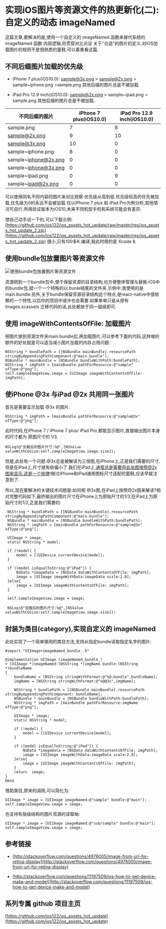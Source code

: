 # 实现iOS图片等资源文件的热更新化(二):自定义的动态 imageNamed

这篇文章,要解决的是,使用一个自定义的 imageNamed 函数来替代系统的 imageNamed 函数.内部逻辑,将贯穿对比论证 关于"合适"的图片的定义.对iOS加载图片的规则不是很熟悉的童鞋,可以着重看这篇.

## 不同后缀图片加载的优先级

* iPhone 7 plus(iOS10.0): sample@3x.png > sample@2x.png > sample~iphone.png >sample.png
其他后缀的图片总是不被加载.

* iPad Pro 12.9 inch(iOS10.0): sample@2x.png > sample~ipad.png > sample.png 其他后缀的图片总是不被加载.


不同后缀的图片|iPhone 7 plus(iOS10.0)|iPad Pro 12.9 inch(iOS10.0)
-|-|-
sample.png|7|8
sample@2x.png|9|10
sample@3x.png|10|0
sample~iphone.png|8|0
sample~iphone@2x.png|0|0
sample~iphone@3x.png|0|0
sample~ipad.png|0|9
sample~ipad@2x.png|0|0

可以使用同名不同内容的图片来对比观察.优先级从高到低.优先级较高的优先被加载,优先级为0的永远不会被加载.仅以iPhone 7 plus 和 iPad Pro为例分析,其他情况可自行.所用验证版本为iOS10,未来不同机型手机和系统可能会有差异.

想自己动手试一下的,可以下载示例: [https://github.com/ios122/ios_assets_hot_update/raw/master/res/ios_assets_hot_update_2.zip](https://github.com/ios122/ios_assets_hot_update/raw/master/res/ios_assets_hot_update_2.zip) 很小,只有100多K.编译,我此时用的是 Xcode 8.

## 使用bundle包放置图片等资源文件

![使用bundle包放置图片等资源文件](https://github.com/ios122/ios_assets_hot_update/blob/master/imgs/ios_assets_hot_update_2/001.png?raw=true)

资源把到一个bundle包中,便于保留资源的目录结构,也方便整体管理与替换.iOS中的bundle包,就一个一个特殊的以.bunle结尾的文件夹.示例中,我使用的是main.bundle.另外,关于bundle保留资源目录结构这个特点,是react-native中很依赖的一个特性,以后你的项目中或许也会需要.如果单单只是从原有 Images.xcassets 迁移代码的话,此处都放于同一层级即可.

## 使用 **imageWithContentsOfFile:** 加载图片

把图片放到资源文件夹main.bundle后,再加载图片,可以参考下面的代码,这样做的额外的好处就是可以适当减小图片加载的内存占用问题:

```oc
NSString * bundlePath = [[NSBundle mainBundle].resourcePath stringByAppendingPathComponent:@"main.bundle"];
NSBundle * mainBundle = [NSBundle bundleWithPath:bundlePath];
NSString * imgPath = [mainBundle pathForResource:@"sample" ofType:@"png"];
self.sampleImageView.image = [UIImage imageWithContentsOfFile: imgPath];
```

## 使iPhone @3x 与iPad @2x 共用同一张图片

首先是需要显示加载 @3x 的图片:

```oc
NSString * imgPath = [mainBundle pathForResource:@"sample@3x" ofType:@"png"];
```

此时代码,在iPhone 7 / iPhone 7 plus/ iPad Pro,都能显示图片,直接输出图片本身的尺寸都为 原图尺寸的 1/3.

```
NSLog(@"加载后的图片尺寸:%@",[NSValue valueWithCGSize:self.sampleImageView.image.size]);
```

但是,此处有一个问题.@3x总是被解读为三倍图,在iPhone上,正是我们需要的尺寸,但是在iPad上,尺寸就有些偏小了.我们在iPad上,通常总是需要将此张图按照@2x图来显示.这是一个规律!做过iPhone和iPad通用图标尺寸适配的童鞋,应该早就注意到了.

所以,现在要解决的关键技术问题是:如何把 @3x图,在iPad上按照@2x图来解读?相对完整代码如下,最终输出的图片尺寸在iPhone上为原始尺寸的1/3,在iPad上为原始尺寸的1/2,正是我们需要的:

```oc
 NSString * bundlePath = [[NSBundle mainBundle].resourcePath stringByAppendingPathComponent:@"main.bundle"];
 NSBundle * mainBundle = [NSBundle bundleWithPath:bundlePath];
 NSString * imgPath = [mainBundle pathForResource:@"sample@3x" ofType:@"png"];

 UIImage * image;
 static NSString * model;

 if (!model) {
     model = [[UIDevice currentDevice]model];
 }

 if ([model isEqualToString:@"iPad"]) {
     NSData *imageData = [NSData dataWithContentsOfFile: imgPath];
     image = [UIImage imageWithData:imageData scale:2.0];
 }else{
     image = [UIImage imageWithContentsOfFile: imgPath];
 }

 self.sampleImageView.image = image;

 NSLog(@"加载后的图片尺寸:%@",[NSValue valueWithCGSize:self.sampleImageView.image.size]);
```

## 封装为类目(category),实现自定义的 imageNamed

此处实现了一个简单够用的类目方法,支持从指定bundle读取指定名字的图片:

```oc
#import "UIImage+imageNamed_bundle_.h"

@implementation UIImage (imageNamed_bundle_)
+ (UIImage *)imageNamed:(NSString *)imgName bundle:(NSString *)bundleName
{
    bundleName = [NSString stringWithFormat:@"%@.bundle",bundleName];
    imgName = [NSString stringWithFormat:@"%@@3x",imgName];

    NSString * bundlePath = [[NSBundle mainBundle].resourcePath stringByAppendingPathComponent: bundleName];
    NSBundle * mainBundle = [NSBundle bundleWithPath:bundlePath];
    NSString * imgPath = [mainBundle pathForResource:imgName ofType:@"png"];

    UIImage * image;
    static NSString * model;

    if (!model) {
        model = [[UIDevice currentDevice]model];
    }

    if ([model isEqualToString:@"iPad"]) {
        NSData *imageData = [NSData dataWithContentsOfFile: imgPath];
        image = [UIImage imageWithData:imageData scale:2.0];
    }else{
        image = [UIImage imageWithContentsOfFile: imgPath];
    }
    return  image;
}
@end
```

借助类目,原来的调用,可以简化为:

```oc
UIImage * image = [UIImage imageNamed:@"sample" bundle:@"main"];
self.sampleImageView.image = image;
```

也支持有层级结构的图片资源的读取呦:

```oc
UIImage * image = [UIImage imageNamed:@"sub/sample" bundle:@"main"];
self.sampleImageView.image = image;
```

## 参考链接

* [http://stackoverflow.com/questions/4976005/image-from-url-for-retina-display](http://stackoverflow.com/questions/4976005/image-from-url-for-retina-display)

* [http://stackoverflow.com/questions/11197509/ios-how-to-get-device-make-and-model](http://stackoverflow.com/questions/11197509/ios-how-to-get-device-make-and-model)

## 系列专属 github 项目主页

[https://github.com/ios122/ios_assets_hot_update](https://github.com/ios122/ios_assets_hot_update)
